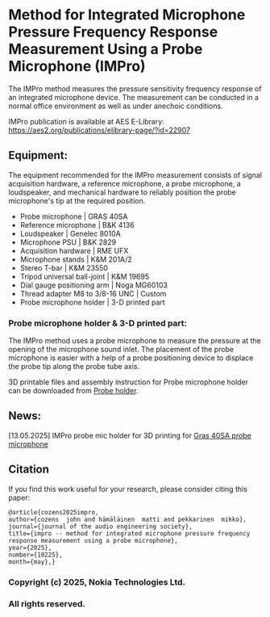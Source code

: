# Method for Integrated Microphone Pressure Frequency Response Measurement Using a Probe Microphone (IMPro)

The IMPro method measures the pressure sensitivity frequency response of an integrated microphone device. The measurement can be conducted in a normal office environment as well as under anechoic conditions. 

IMPro publication is available at AES E-Library: https://aes2.org/publications/elibrary-page/?id=22907 

## Equipment:

The equipment recommended for the IMPro measurement consists of signal acquisition hardware, a reference microphone, a probe microphone, a loudspeaker, and mechanical hardware to reliably position the probe microphone's tip at the required position.

* Probe microphone | GRAS 40SA
* Reference microphone | B&K 4136
* Loudspeaker | Genelec 8010A
* Microphone PSU | B&K 2829
* Acquisition hardware | RME UFX
* Microphone stands | K&M 201A/2
* Stereo T-bar | K&M 23550
* Tripod universal ball-joint | K&M 19695
* Dial gauge positioning arm | Noga MG60103
* Thread adapter M8 to 3/8-16 UNC | Custom
* Probe microphone holder | 3-D printed part

### Probe microphone holder & 3-D printed part:

The IMPro method uses a probe microphone to measure the pressure at the opening of the microphone sound inlet. The placement of the probe microphone is easier with a help of a probe positioning device to displace the probe tip along the probe tube axis. 

3D printable files and assembly instruction for Probe microphone holder can be downloaded from [Probe holder](https://github.com/nokiatech/impro/tree/main/probe_holder).

## News:
[13.05.2025] IMPro probe mic holder for 3D printing for [Gras 40SA probe microphone](https://www.grasacoustics.com/products/special-microphone/probe-microphones/product/190-40sa)

## Citation

If you find this work useful for your research, please consider citing this paper:

```
@article{cozens2025impro, 
author={cozens  john and hämäläinen  matti and pekkarinen  mikko}, 
journal={journal of the audio engineering society}, 
title={impro -- method for integrated microphone pressure frequency response measurement using a probe microphone}, 
year={2025}, 
number={10225}, 
month={may},}
```

### **Copyright (c) 2025, Nokia Technologies Ltd.**
### **All rights reserved.**
